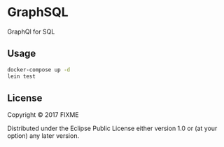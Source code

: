 # GraphSQL

GraphQl for SQL

## Usage

``` sh
docker-compose up -d
lein test
```

## License

Copyright © 2017 FIXME

Distributed under the Eclipse Public License either version 1.0 or (at
your option) any later version.
